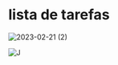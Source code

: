 <h1> lista de tarefas </h1>

<img>![2023-02-21 (2)](https://user-images.githubusercontent.com/124209426/220390890-d2319921-22f3-4085-bd1b-b0d94c58caee.png)</img>

<img>![J](https://user-images.githubusercontent.com/124209426/223098433-40b6438a-d8c1-4a00-acc3-3f2aff36c0e7.png)</img>

